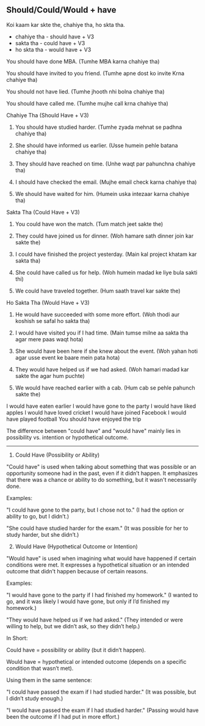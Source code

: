 ## Should/Could/Would + have
Koi kaam kar skte the, chahiye tha, ho skta tha.

- chahiye tha - should have + V3
- sakta tha - could have + V3
- ho skta tha - would have + V3

You should have done MBA.
(Tumhe MBA karna chahiye tha)

You should have invited to you friend.
(Tumhe apne dost ko invite Krna chahiye tha)

You should not have lied.
(Tumhe jhooth nhi bolna chahiye tha)

You should have called me.
(Tumhe mujhe call krna chahiye tha)


Chahiye Tha (Should Have + V3)

1. You should have studied harder.
(Tumhe zyada mehnat se padhna chahiye tha)

2. She should have informed us earlier.
(Usse humein pehle batana chahiye tha)

3. They should have reached on time.
(Unhe waqt par pahunchna chahiye tha)

4. I should have checked the email.
(Mujhe email check karna chahiye tha)

5. We should have waited for him.
(Humein uska intezaar karna chahiye tha)

Sakta Tha (Could Have + V3)

1. You could have won the match.
(Tum match jeet sakte the)

2. They could have joined us for dinner.
(Woh hamare sath dinner join kar sakte the)

3. I could have finished the project yesterday.
(Main kal project khatam kar sakta tha)

4. She could have called us for help.
(Woh humein madad ke liye bula sakti thi)

5. We could have traveled together.
(Hum saath travel kar sakte the)

Ho Sakta Tha (Would Have + V3)

1. He would have succeeded with some more effort.
(Woh thodi aur koshish se safal ho sakta tha)

2. I would have visited you if I had time.
(Main tumse milne aa sakta tha agar mere paas waqt hota)

3. She would have been here if she knew about the event.
(Woh yahan hoti agar usse event ke baare mein pata hota)

4. They would have helped us if we had asked.
(Woh hamari madad kar sakte the agar hum puchte)

5. We would have reached earlier with a cab.
(Hum cab se pehle pahunch sakte the)


I would have eaten earlier 
I would have gone to the party 
I would have liked apples 
I would have loved cricket 
I would have joined Facebook 
I would have played football 
You should have enjoyed the trip


The difference between "could have" and "would have" mainly lies in possibility vs. intention or hypothetical outcome.


---

1. Could Have (Possibility or Ability)

"Could have" is used when talking about something that was possible or an opportunity someone had in the past, even if it didn’t happen. It emphasizes that there was a chance or ability to do something, but it wasn't necessarily done.


Examples:

"I could have gone to the party, but I chose not to." (I had the option or ability to go, but I didn’t.)

"She could have studied harder for the exam." (It was possible for her to study harder, but she didn’t.)


2. Would Have (Hypothetical Outcome or Intention)

"Would have" is used when imagining what would have happened if certain conditions were met. It expresses a hypothetical situation or an intended outcome that didn't happen because of certain reasons.

Examples:

"I would have gone to the party if I had finished my homework." (I wanted to go, and it was likely I would have gone, but only if I’d finished my homework.)

"They would have helped us if we had asked." (They intended or were willing to help, but we didn’t ask, so they didn’t help.)

In Short:

Could have = possibility or ability (but it didn’t happen).

Would have = hypothetical or intended outcome (depends on a specific condition that wasn’t met).



Using them in the same sentence:

"I could have passed the exam if I had studied harder."
(It was possible, but I didn’t study enough.)

"I would have passed the exam if I had studied harder."
(Passing would have been the outcome if I had put in more effort.)